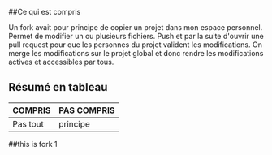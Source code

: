 ##Ce qui est compris

Un fork avait pour principe de copier un projet dans mon espace personnel. 
Permet de modifier un ou plusieurs fichiers. 
Push et par la suite d'ouvrir une pull request pour que les personnes du projet valident les modifications. 
On merge les modifications sur le projet global et donc rendre les modifications actives et accessibles par tous.

## Résumé en tableau 

|  COMPRIS  |PAS COMPRIS|
|-----------|-----------|
| Pas tout  | principe  |

##this is fork 1